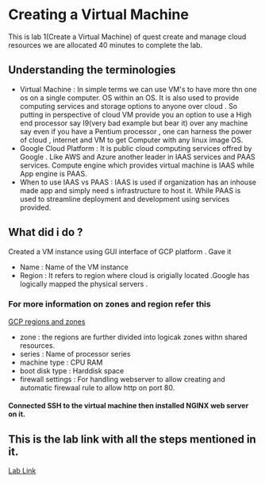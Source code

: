 # Creating a Virtual Machine
This is lab 1(Create a Virtual Machine) of quest create and manage cloud resources we are allocated 40 minutes to complete the lab.

## Understanding the terminologies

- Virtual Machine : In simple terms we can use VM's to have more thn one os on a single computer. OS within an OS. It is also used to provide computing services and storage options to anyone over cloud . So putting in perspective of cloud VM provide you an option to use a High end processor say I9(very bad example but bear it) over any machine say even if you have a Pentium processor , one can harness the power of cloud , internet and VM to get Computer with any linux image OS.
- Google Cloud Platform : It is public cloud computing services offred by Google . Like AWS and Azure another leader in IAAS services and PAAS services. Compute engine which provides virtual machine is IAAS while App engine is PAAS.
- When to use IAAS vs PAAS : IAAS is used if organization has an inhouse made app and simply need s infrastructure to host it. While PAAS is used to streamline deployment and development using services provided.

## What did i do ?
Created a VM instance using GUI interface of GCP platform . Gave it
- Name : Name of the VM instance
- Region : It refers to region where cloud is origially located .Google has logically mapped the physical servers .
### For more information on zones and region refer this
[GCP regions and zones](https://cloud.google.com/compute/docs/zones)
- zone : the regions are further divided into logicak zones withn shared resources.
- series : Name of processor series
- machine type : CPU RAM 
- boot disk type : Harddisk space
- firewall settings :  For handling webserver to allow creating and automatic firewaal rule to allow http on port 80.

#### Connected SSH to the virtual machine then installed NGINX web server on it.



## This is the lab link with all the steps mentioned in it.
[Lab Link](https://google.qwiklabs.com/focuses/3563?parent=catalog#step4)

